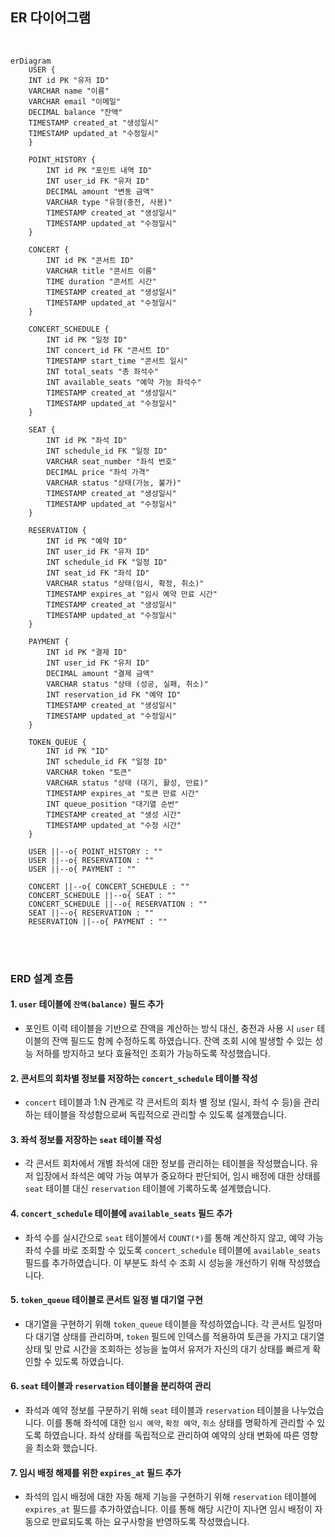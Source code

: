 ## ER 다이어그램

<br/>

```mermaid
erDiagram
    USER {
    INT id PK "유저 ID"
    VARCHAR name "이름"
    VARCHAR email "이메일"
    DECIMAL balance "잔액"
    TIMESTAMP created_at "생성일시"
    TIMESTAMP updated_at "수정일시"
    }

    POINT_HISTORY {
        INT id PK "포인트 내역 ID"
        INT user_id FK "유저 ID"
        DECIMAL amount "변동 금액"
        VARCHAR type "유형(충전, 사용)"
        TIMESTAMP created_at "생성일시"
        TIMESTAMP updated_at "수정일시"
    }

    CONCERT {
        INT id PK "콘서트 ID"
        VARCHAR title "콘서트 이름"
        TIME duration "콘서트 시간"
        TIMESTAMP created_at "생성일시"
        TIMESTAMP updated_at "수정일시"
    }

    CONCERT_SCHEDULE {
        INT id PK "일정 ID"
        INT concert_id FK "콘서트 ID"
        TIMESTAMP start_time "콘서트 일시"
        INT total_seats "총 좌석수"
        INT available_seats "예약 가능 좌석수"
        TIMESTAMP created_at "생성일시"
        TIMESTAMP updated_at "수정일시"
    }

    SEAT {
        INT id PK "좌석 ID"
        INT schedule_id FK "일정 ID"
        VARCHAR seat_number "좌석 번호"
        DECIMAL price "좌석 가격"
        VARCHAR status "상태(가능, 불가)"
        TIMESTAMP created_at "생성일시"
        TIMESTAMP updated_at "수정일시"
    }

    RESERVATION {
        INT id PK "예약 ID"
        INT user_id FK "유저 ID"
        INT schedule_id FK "일정 ID"
        INT seat_id FK "좌석 ID"
        VARCHAR status "상태(임시, 확정, 취소)" 
		TIMESTAMP expires_at "임시 예약 만료 시간"
        TIMESTAMP created_at "생성일시"
        TIMESTAMP updated_at "수정일시"
    }

    PAYMENT {
        INT id PK "결제 ID"
        INT user_id FK "유저 ID"
        DECIMAL amount "결제 금액"
        VARCHAR status "상태 (성공, 실패, 취소)" 
        INT reservation_id FK "예약 ID"
        TIMESTAMP created_at "생성일시"
        TIMESTAMP updated_at "수정일시"
    }

    TOKEN_QUEUE {
        INT id PK "ID"
        INT schedule_id FK "일정 ID"
        VARCHAR token "토큰"
        VARCHAR status "상태 (대기, 활성, 만료)"
        TIMESTAMP expires_at "토큰 만료 시간"
        INT queue_position "대기열 순번"
        TIMESTAMP created_at "생성 시간"
        TIMESTAMP updated_at "수정 시간"
    }

    USER ||--o{ POINT_HISTORY : ""
    USER ||--o{ RESERVATION : ""
    USER ||--o{ PAYMENT : ""

    CONCERT ||--o{ CONCERT_SCHEDULE : ""
    CONCERT_SCHEDULE ||--o{ SEAT : ""
    CONCERT_SCHEDULE ||--o{ RESERVATION : ""
    SEAT ||--o{ RESERVATION : ""
    RESERVATION ||--o{ PAYMENT : ""
```

<br/><br/>

### ERD 설계 흐름

#### 1. `user` 테이블에 `잔액(balance)` 필드 추가

- 포인트 이력 테이블을 기반으로 잔액을 계산하는 방식 대신, 충전과 사용 시 `user` 테이블의 잔액 필드도 함께 수정하도록 하였습니다. 잔액 조회 시에 발생할 수 있는 성능 저하를 방지하고 보다 효율적인 조회가 가능하도록 작성했습니다.

#### 2. 콘서트의 회차별 정보를 저장하는 `concert_schedule` 테이블 작성

- `concert` 테이블과 1:N 관계로 각 콘서트의 회차 별 정보 (일시, 좌석 수 등)을 관리하는 테이블을 작성함으로써 독립적으로 관리할 수 있도록 설계했습니다.

#### 3. 좌석 정보를 저장하는 `seat` 테이블 작성

- 각 콘서트 회차에서 개별 좌석에 대한 정보를 관리하는 테이블을 작성했습니다. 유저 입장에서 좌석은 예약 가능 여부가 중요하다 판단되어, 임시 배정에 대한 상태를 `seat` 테이블 대신 `reservation` 테이블에 기록하도록 설계했습니다.

#### 4. `concert_schedule` 테이블에 `available_seats` 필드 추가

- 좌석 수를 실시간으로 `seat` 테이블에서 `COUNT(*)`를 통해 계산하지 않고, 예약 가능 좌석 수를 바로 조회할 수 있도록 `concert_schedule` 테이블에 `available_seats` 필드를 추가하였습니다. 이 부분도 좌석 수 조회 시 성능을 개선하기 위해 작성했습니다.

#### 5. `token_queue` 테이블로 콘서트 일정 별 대기열 구현

- 대기열을 구현하기 위해 `token_queue` 테이블을 작성하였습니다. 각 콘서트 일정마다 대기열 상태를 관리하며, `token` 필드에 인덱스를 적용하여 토큰을 가지고 대기열 상태 및 만료 시간을 조회하는 성능을 높여서 유저가 자신의 대기 상태를 빠르게 확인할 수 있도록 하였습니다.

#### 6. `seat` 테이블과 `reservation` 테이블을 분리하여 관리

- 좌석과 예약 정보를 구분하기 위해 `seat` 테이블과 `reservation` 테이블을 나누었습니다. 이를 통해 좌석에 대한 `임시 예약`, `확정 예약`, `취소` 상태를 명확하게 관리할 수 있도록 하였습니다. 좌석 상태를 독립적으로 관리하여 예약의 상태 변화에 따른 영향을 최소화 했습니다.

#### 7. 임시 배정 해제를 위한 `expires_at` 필드 추가

- 좌석의 임시 배정에 대한 자동 해제 기능을 구현하기 위해 `reservation` 테이블에 `expires_at` 필드를 추가하였습니다. 이를 통해 해당 시간이 지나면 임시 배정이 자동으로 만료되도록 하는 요구사항을 반영하도록 작성했습니다.

<br/><br/>